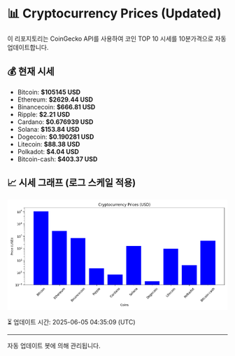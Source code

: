 
# 📊 Cryptocurrency Prices (Updated)

이 리포지토리는 CoinGecko API를 사용하여 코인 TOP 10 시세를 10분가격으로 자동 업데이트합니다.

## 💰 현재 시세
- Bitcoin: **$105145 USD**
- Ethereum: **$2629.44 USD**
- Binancecoin: **$666.81 USD**
- Ripple: **$2.21 USD**
- Cardano: **$0.676939 USD**
- Solana: **$153.84 USD**
- Dogecoin: **$0.190281 USD**
- Litecoin: **$88.38 USD**
- Polkadot: **$4.04 USD**
- Bitcoin-cash: **$403.37 USD**

## 📈 시세 그래프 (로그 스케일 적용)
![Crypto Prices](crypto_prices.png)

⏳ 업데이트 시간: 2025-06-05 04:35:09 (UTC)

---
자동 업데이트 봇에 의해 관리됩니다.
